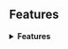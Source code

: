 ## Features

<details>
<summary><strong>Features</strong></summary>
<b>
    -  GUI Builder.
    -  Force UAC.
    -  Protect cmd.
    -  Custom Icon.
    -  Runs On Startup.
    -  Disables Windows Defender.
    -  Anti-VM.
    -  Blocks AV-Related Sites.
    -  Melt Stub.
    -  Fake Error.
    -  Obfuscated Code.
    -  Discord Injection.
    -  Steals Discord Tokens.
    -  Steals Steam Session.
    -  Steals Epic Session.
    -  Steals Uplay Session.
    -  Steals Passwords From Many Browsers.
    -  Steals Cookies From Many Browsers.
    -  Steals History From Many Browsers.
    -  Steals Autofills From Many Browsers.
    -  Steals Minecraft Session Files.
    -  Steals Telegram Session Files.
    -  Steals Crypto Wallets.
    -  Steals Roblox Cookies.
    -  Steals Growtopia Session.
    -  Steals IP Information.
    -  Steals System Info.
    -  Steals Saved Wifi Passwords.
    -  Steals Common Files.
    -  Captures Screenshot.
    -  Captures Webcam Image.
    -  Sends All Data Through Discord Webhooks
    (...more)

</b>
</details>

